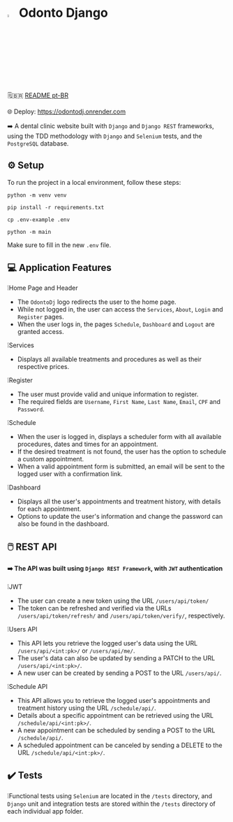 # <img src="https://raw.githubusercontent.com/xbandrade/odonto-django/main/base_static/global/img/favicon.ico" width="4%">  Odonto Django

🗒️🇧🇷 [README pt-BR](https://github.com/xbandrade/odonto-django/blob/main/README-pt-BR.md)

🌐  Deploy: https://odontodj.onrender.com


➡️ A dental clinic website built with `Django` and `Django REST` frameworks, using the TDD methodology with `Django` and `Selenium` tests, and the `PostgreSQL` database.

## ⚙️ Setup 
To run the project in a local environment, follow these steps:

```python -m venv venv```

```pip install -r requirements.txt```

```cp .env-example .env```

```python -m main```

Make sure to fill in the new `.env` file.

## 💻 Application Features

❕Home Page and Header
- The `OdontoDj` logo redirects the user to the home page. 
- While not logged in, the user can access the `Services`, `About`, `Login` and `Register` pages.
- When the user logs in, the pages `Schedule`, `Dashboard` and `Logout` are granted access. 

❕Services
- Displays all available treatments and procedures as well as their respective prices. 

❕Register
- The user must provide valid and unique information to register.
- The required fields are `Username`, `First Name`, `Last Name`, `Email`, `CPF` and `Password`.

❕Schedule
- When the user is logged in, displays a scheduler form with all available procedures, dates and times for an appointment.
- If the desired treatment is not found, the user has the option to schedule a custom appointment.
- When a valid appointment form is submitted, an email will be sent to the logged user with a confirmation link.

❕Dashboard
- Displays all the user's appointments and treatment history, with details for each appointment.
- Options to update the user's information and change the password can also be found in the dashboard.

## 🖱️ REST API
#### ➡️ The API was built using `Django REST Framework`, with `JWT` authentication
❕JWT
- The user can create a new token using the URL `/users/api/token/`
- The token can be refreshed and verified via the URLs `/users/api/token/refresh/` and `/users/api/token/verify/`, respectively.

❕Users API
- This API lets you retrieve the logged user's data using the URL `/users/api/<int:pk>/` or `/users/api/me/`.
- The user's data can also be updated by sending a PATCH to the URL `/users/api/<int:pk>/`.
- A new user can be created by sending a POST to the URL `/users/api/`.
  
❕Schedule API
- This API allows you to retrieve the logged user's appointments and treatment history using the URL `/schedule/api/`.
- Details about a specific appointment can be retrieved using the URL `/schedule/api/<int:pk>/`.
- A new appointment can be scheduled by sending a POST to the URL `/schedule/api/`.
- A scheduled appointment can be canceled by sending a DELETE to the URL `/schedule/api/<int:pk>/`.

## ✔️ Tests
❕Functional tests using `Selenium` are located in the `/tests` directory, and `Django` unit and integration tests are stored within the `/tests` directory of each individual app folder.
